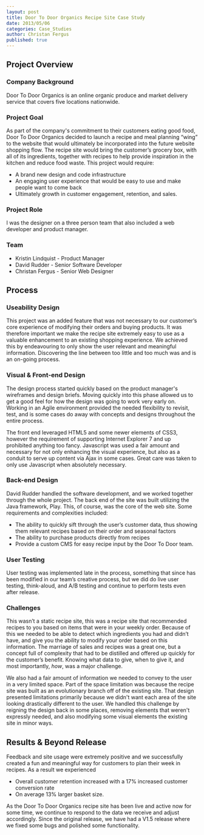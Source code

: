 ```yaml
---
layout: post
title: Door To Door Organics Recipe Site Case Study
date: 2013/05/06 
categories: Case_Studies
author: Christan Fergus
published: true
---
```

## Project Overview ##

### Company Background ###

Door To Door Organics is an online organic produce and market delivery service that covers five locations nationwide.

### Project Goal ###

As part of the company's commitment to their customers eating good food, Door To Door Organics decided to launch a recipe and meal planning “wing” to the website that would ultimately be incorporated into the future website shopping flow. The recipe site would bring the customer’s grocery box, with all of its ingredients, together with recipes to help provide inspiration in the kitchen and reduce food waste. This project would require:
- A brand new design and code infrastructure
- An engaging user experience that would be easy to use and make people want to come back
- Ultimately growth in customer engagement, retention, and sales.

### Project Role ###

I was the designer on a three person team that also included a web developer and product manager.

### Team ###

- Kristin Lindquist - Product Manager
- David Rudder - Senior Software Developer
- Christan Fergus - Senior Web Designer

## Process ##

### Useability Design ###
This project was an added feature that was not necessary to our customer’s core experience of modifying their orders and buying products. It was therefore important we make the recipe site extremely easy to use as a valuable enhancement to an existing shopping experience. We achieved this by endeavouring to only show the user relevant and meaningful information. Discovering the line between too little and too much was and is an on-going process.

### Visual &amp; Front-end Design ###

The design process started quickly based on the product manager's wireframes and design briefs.  Moving quickly into this phase allowed us to get a good feel for how the design was going to work very early on. Working in an Agile environment provided the needed flexibility to revisit, test, and is some cases do away with concepts and designs throughout the entire process.

The front end leveraged HTML5 and some newer elements of CSS3, however the requirement of supporting Internet Explorer 7 and up prohibited anything too fancy. Javascript was used a fair amount and necessary for not only enhancing the visual experience, but also as a conduit to serve up content via Ajax in some cases. Great care was taken to only use Javascript when absolutely necessary.

### Back-end Design ###

David Rudder handled the software development, and we worked together through the whole project. The back end of the site was built utilizing the Java framework, Play. This, of course, was the core of the web site. Some requirements and complexities included:
- The ability to quickly sift through the user’s customer data, thus showing them relevant recipes based on their order and seasonal factors
- The ability to purchase products directly from recipes
- Provide a custom CMS for easy recipe input by the Door To Door team.

### User Testing ###

User testing was implemented late in the process, something that since has been modified in our team’s creative process, but we did do live user testing, think-aloud, and A/B testing and continue to perform tests even after release.

### Challenges ###

This wasn’t a static recipe site, this was a recipe site that recommended recipes to you based on items that were in your weekly order. Because of this we needed to be able to detect which ingredients you had and didn’t have, and give you the ability to modify your order based on this information. The marriage of sales and recipes was a great one, but a concept full of complexity that had to be distilled and offered up quickly for the customer’s benefit. Knowing what data to give, when to give it, and most importantly, <em>how</em>, was a major challenge.

We also had a fair amount of information we needed to convey to the user in a very limited space. Part of the space limitation was because the recipe site was built as an evolutionary branch off of the existing site. That design presented limitations primarily because we didn't want each area of the site looking drastically different to the user. We handled this challenge by reigning the design back in some places, removing elements that weren't expressly needed, and also modifying some visual elements the existing site in minor ways. 

## Results &amp; Beyond Release ##

Feedback and site usage were extremely positive and we successfully created a fun and meaningful way for customers to plan their week in recipes. As a result we experienced 
- Overall customer retention increased with a 17% increased customer conversion rate
- On average 13% larger basket size.

As the Door To Door Organics recipe site has been live and active now for some time, we continue to respond to the data we receive and adjust accordingly. Since the original release, we have had a V1.5 release where we fixed some bugs and polished some functionality.
